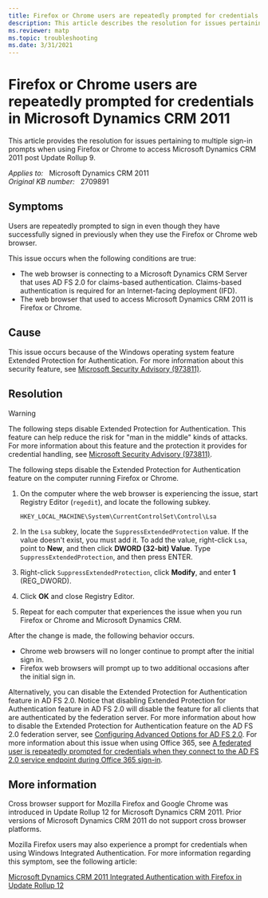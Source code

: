 ```yaml
---
title: Firefox or Chrome users are repeatedly prompted for credentials in Microsoft Dynamics CRM 2011
description: This article describes the resolution for issues pertaining to multiple sign-in prompts when using Firefox or Chrome to access Microsoft Dynamics CRM 2011 post Update Rollup 9.
ms.reviewer: matp
ms.topic: troubleshooting
ms.date: 3/31/2021
---
```

# Firefox or Chrome users are repeatedly prompted for credentials in Microsoft Dynamics CRM 2011

This article provides the resolution for issues pertaining to multiple sign-in prompts when using Firefox or Chrome to access Microsoft Dynamics CRM 2011 post Update Rollup 9.

_Applies to:_ &nbsp; Microsoft Dynamics CRM 2011  
_Original KB number:_ &nbsp; 2709891

## Symptoms

Users are repeatedly prompted to sign in even though they have successfully signed in previously when they use the Firefox or Chrome web browser.

This issue occurs when the following conditions are true:

- The web browser is connecting to a Microsoft Dynamics CRM Server that uses AD FS 2.0 for claims-based authentication. Claims-based authentication is required for an Internet-facing deployment (IFD).
- The web browser that used to access Microsoft Dynamics CRM 2011 is Firefox or Chrome.

## Cause

This issue occurs because of the Windows operating system feature Extended Protection for Authentication. For more information about this security feature, see [Microsoft Security Advisory (973811)](https://go.microsoft.com/fwlink/p/?linkid=248883).

## Resolution

> [!WARNING]
> The following steps disable Extended Protection for Authentication. This feature can help reduce the risk for "man in the middle" kinds of attacks. For more information about this feature and the protection it provides for credential handling, see [Microsoft Security Advisory (973811)](https://go.microsoft.com/fwlink/p/?linkid=248883).

The following steps disable the Extended Protection for Authentication feature on the computer running Firefox or Chrome.

1. On the computer where the web browser is experiencing the issue, start Registry Editor (`regedit`), and locate the following subkey.

    `HKEY_LOCAL_MACHINE\System\CurrentControlSet\Control\Lsa`

2. In the `Lsa` subkey, locate the `SuppressExtendedProtection` value. If the value doesn't exist, you must add it. To add the value, right-click `Lsa`, point to **New**, and then click **DWORD (32-bit) Value**. Type `SuppressExtendedProtection`, and then press ENTER.

3. Right-click `SuppressExtendedProtection`, click **Modify**, and enter **1** (REG_DWORD).
4. Click **OK** and close Registry Editor.
5. Repeat for each computer that experiences the issue when you run Firefox or Chrome and Microsoft Dynamics CRM.

After the change is made, the following behavior occurs.

- Chrome web browsers will no longer continue to prompt after the initial sign in.
- Firefox web browsers will prompt up to two additional occasions after the initial sign in.

Alternatively, you can disable the Extended Protection for Authentication feature in AD FS 2.0. Notice that disabling Extended Protection for Authentication feature in AD FS 2.0 will disable the feature for all clients that are authenticated by the federation server. For more information about how to disable the Extended Protection for Authentication feature on the AD FS 2.0 federation server, see [Configuring Advanced Options for AD FS 2.0](https://go.microsoft.com/fwlink/p/?linkid=248886). For more information about this issue when using Office 365, see [A federated user is repeatedly prompted for credentials when they connect to the AD FS 2.0 service endpoint during Office 365 sign-in](https://go.microsoft.com/fwlink/p/?linkid=248885).

## More information

Cross browser support for Mozilla Firefox and Google Chrome was introduced in Update Rollup 12 for Microsoft Dynamics CRM 2011. Prior versions of Microsoft Dynamics CRM 2011 do not support cross browser platforms.

Mozilla Firefox users may also experience a prompt for credentials when using Windows Integrated Authentication. For more information regarding this symptom, see the following article:

[Microsoft Dynamics CRM 2011 Integrated Authentication with Firefox in Update Rollup 12](https://support.microsoft.com/help/2786247)
